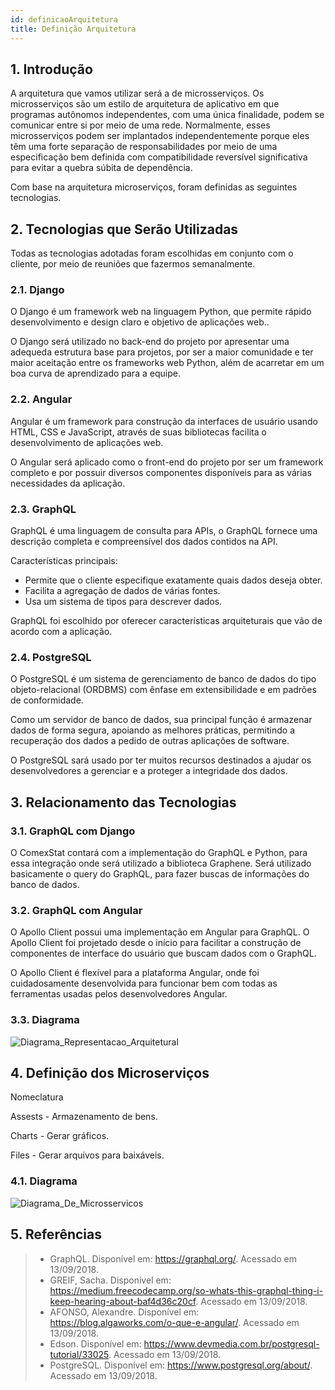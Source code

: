 ```yaml
---
id: definicaoArquitetura
title: Definição Arquitetura
---
```


## 1. Introdução

A arquitetura que vamos utilizar será a de microsserviços. Os microsserviços são um
estilo de arquitetura de aplicativo em que programas autônomos independentes, com uma
única finalidade, podem se comunicar entre si por meio de uma rede. Normalmente, esses
microsserviços podem ser implantados independentemente porque eles têm uma forte separação
de responsabilidades por meio de uma especificação bem definida com compatibilidade reversível
significativa para evitar a quebra súbita de dependência.

Com base na arquitetura microserviços, foram definidas as seguintes tecnologias.

## 2. Tecnologias que Serão Utilizadas

Todas as tecnologias adotadas foram escolhidas em conjunto com o cliente, por meio
de reuniões que fazermos semanalmente.

### 2.1. Django

O Django é um framework web na linguagem Python, que permite rápido desenvolvimento e
design claro e objetivo de aplicações web..

O Django será utilizado no back-end do projeto por apresentar uma adequeda estrutura base
para projetos, por ser a maior comunidade e ter maior aceitação entre os frameworks
web Python, além  de acarretar em um boa curva de aprendizado para a equipe.

### 2.2. Angular

Angular é um framework para construção da interfaces de usuário usando
HTML, CSS e JavaScript, através de suas bibliotecas facilita o desenvolvimento
de aplicações web.

O Angular será aplicado como o front-end do projeto por ser um framework completo e por
possuir diversos componentes disponíveis para as várias necessidades da aplicação.


### 2.3. GraphQL

GraphQL é uma linguagem de consulta para APIs, o GraphQL fornece uma descrição
completa e compreensível dos dados contidos na API.

Características principais:
* Permite que o cliente especifique exatamente quais dados deseja obter.
* Facilita a agregação de dados de várias fontes.
* Usa um sistema de tipos para descrever dados.

GraphQL foi escolhido por oferecer características arquiteturais que vão de
acordo com a aplicação.

### 2.4. PostgreSQL

O PostgreSQL é um sistema de gerenciamento de banco de dados do tipo objeto-relacional
(ORDBMS) com ênfase em extensibilidade e em padrões de conformidade.

Como um servidor de banco de dados, sua principal função é armazenar dados de forma
segura, apoiando as melhores práticas, permitindo a recuperação dos dados a pedido de
outras aplicações de software.

O PostgreSQL sará usado por ter muitos recursos destinados a ajudar os desenvolvedores
a gerenciar e a proteger a integridade dos dados.

## 3. Relacionamento das Tecnologias

### 3.1. GraphQL com Django

O ComexStat contará com a implementação do GraphQL e Python, para essa integração
onde será utilizado a biblioteca Graphene. Será utilizado basicamente o query
do GraphQL, para fazer buscas de informações do banco de dados.

### 3.2. GraphQL com Angular

O Apollo Client possui uma implementação em Angular para GraphQL. O Apollo Client foi
projetado desde o início para facilitar a construção de componentes de interface
do usuário que buscam dados com o GraphQL.

O Apollo Client é flexível para a plataforma Angular, onde foi cuidadosamente
desenvolvida para funcionar bem com todas as ferramentas usadas pelos
desenvolvedores Angular.


### 3.3. Diagrama

![Diagrama_Representacao_Arquitetural](https://fga-eps-mds.github.io/2018.2-ComexStat/img/Representacao_Arquitetural.png)

## 4. Definição dos Microserviços

Nomeclatura

Assests - Armazenamento de bens.

Charts - Gerar gráficos.

Files - Gerar arquivos para baixáveis.

### 4.1. Diagrama

![Diagrama_De_Microsservicos](https://fga-eps-mds.github.io/2018.2-ComexStat/img/Diagrama_de_Microsservicos.png)

## 5. Referências

> * GraphQL. Disponível em: <https://graphql.org/>. Acessado em 13/09/2018.
> * GREIF, Sacha. Disponível em: <https://medium.freecodecamp.org/so-whats-this-graphql-thing-i-keep-hearing-about-baf4d36c20cf>. Acessado em 13/09/2018.
> * AFONSO, Alexandre. Disponível em: <https://blog.algaworks.com/o-que-e-angular/>. Acessado em 13/09/2018.
> * Edson. Disponível em: <https://www.devmedia.com.br/postgresql-tutorial/33025>. Acessado em 13/09/2018.
> * PostgreSQL. Disponível em: <https://www.postgresql.org/about/>. Acessado em 13/09/2018.

